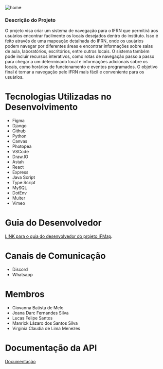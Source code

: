 ![home](https://user-images.githubusercontent.com/107043508/213968100-525cca26-f77b-499a-9cf5-c3d3c8d22bf7.jpeg)

### Descrição do Projeto
O projeto visa criar um sistema de navegação para o IFRN que permitirá aos usuários encontrar facilmente os locais desejados dentro do instituto. Isso é feito através de uma mapeação detalhada do IFRN, onde os usuários podem navegar por diferentes áreas e encontrar informações sobre salas de aula, laboratórios, escritórios, entre outros locais. O sistema também pode incluir recursos interativos, como rotas de navegação passo a passo para chegar a um determinado local e informações adicionais sobre os locais, como horários de funcionamento e eventos programados. O objetivo final é tornar a navegação pelo IFRN mais fácil e conveniente para os usuários.

# Tecnologias Utilizadas no Desenvolvimento

- Figma
- Django
- Github
- Python
- Canvas 
- Photopea
- VSCode
- Draw.IO
- Astah
- React
- Express
- Java Script
- Type Script
- MySQL
- DotEnv
- Multer
- Vimeo

# Guia do Desenvolvedor

[LINK para o guia do desenvolvedor do projeto IFMap](./docs/desenvolvedor/guia_desenvolvedor.md).

# Canais de Comunicação

- Discord
- Whatsapp

# Membros 

- Giovanna Batista de Melo 
- Joana Darc Fernandes Silva
- Lucas Felipe Santos
- Manrick Lázaro dos Santos Silva
- Virginia Claudia de Lima Menezes

# Documentação da API
[Documentação](https://app.swaggerhub.com/apis-docs/EUGIOVANNAMELO_1/IFMap/1.0.0)
